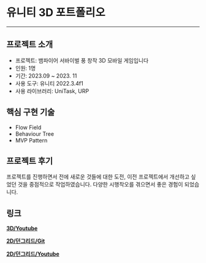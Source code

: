 # 유니티 3D 포트폴리오
---
## 프로젝트 소개
* 프로젝트: 뱀파이어 서바이벌 풍 창작 3D 모바일 게임입니다
* 인원: 1명
* 기간: 2023.09 ~ 2023. 11
* 사용 도구: 유니티 2022.3.4f1
* 사용 라이브러리: UniTask, URP
## 핵심 구현 기술
* Flow Field
* Behaviour Tree
* MVP Pattern
## 프로젝트 후기
프로젝트를 진행하면서 전에 새로운 것들에 대한 도전, 이전 프로젝트에서 개선하고 싶었던 것을 중점적으로 작업하였습니다. 다양한 시행착오를 겪으면서 좋은 경험이 되었습니다.

## 링크
[**3D/Youtube**](www.youtube.com)

[**2D/던그리드/Git**](https://github.com/KIA-PROGRAMMING-38/Dungreed)

[**2D/던그리드/Youtube**](https://www.youtube.com/watch?v=PyiiEdatxi0)
